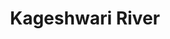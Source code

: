 ---
title: "Kageshwari River"
title_bn: "কাগেশ্বরী নদী"
description: "Kageshwari river starts from the Chiknai river and ends at the Jamuna river. It covers Sathiya upazila-Bera upazila,Pabna. The total length of the river is 22 km."
---